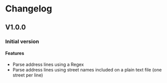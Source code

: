 # Changelog

## V1.0.0
###  Initial version
#### Features
  *  Parse address lines using a Regex
  *  Parse address lines using street names included on a plain text file (one street per line)
